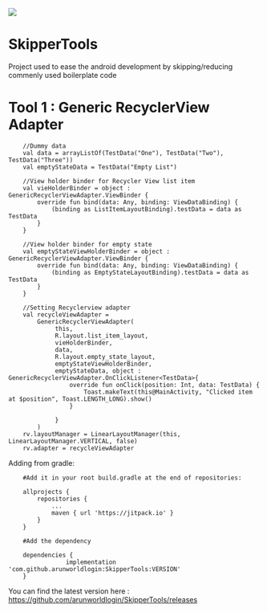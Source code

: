 [![](https://jitpack.io/v/arunworldlogin/SkipperTools.svg)](https://jitpack.io/#arunworldlogin/SkipperTools)
# SkipperTools
Project used to ease the android development by skipping/reducing commenly used boilerplate code

# Tool 1 : Generic RecyclerView Adapter

        //Dummy data
        val data = arrayListOf(TestData("One"), TestData("Two"), TestData("Three"))
        val emptyStateData = TestData("Empty List")

        //View holder binder for Recycler View list item
        val vieHolderBinder = object : GenericRecyclerViewAdapter.ViewBinder {
            override fun bind(data: Any, binding: ViewDataBinding) {
                (binding as ListItemLayoutBinding).testData = data as TestData
            }
        }

        //View holder binder for empty state
        val emptyStateViewHolderBinder = object : GenericRecyclerViewAdapter.ViewBinder {
            override fun bind(data: Any, binding: ViewDataBinding) {
                (binding as EmptyStateLayoutBinding).testData = data as TestData
            }
        }

        //Setting Recyclerview adapter
        val recycleViewAdapter =
            GenericRecyclerViewAdapter(
                 this,
                 R.layout.list_item_layout,
                 vieHolderBinder,
                 data,
                 R.layout.empty_state_layout,
                 emptyStateViewHolderBinder,
                 emptyStateData, object : GenericRecyclerViewAdapter.OnClickListener<TestData>{
                     override fun onClick(position: Int, data: TestData) {
                         Toast.makeText(this@MainActivity, "Clicked item at $position", Toast.LENGTH_LONG).show()
                     }

                 }
            )
        rv.layoutManager = LinearLayoutManager(this, LinearLayoutManager.VERTICAL, false)
        rv.adapter = recycleViewAdapter


Adding from gradle:

        #Add it in your root build.gradle at the end of repositories:

        allprojects {
            repositories {
                ...
                maven { url 'https://jitpack.io' }
            }
        }

        #Add the dependency

        dependencies {
        	        implementation 'com.github.arunworldlogin:SkipperTools:VERSION'
        }

You can find the latest version here : https://github.com/arunworldlogin/SkipperTools/releases
